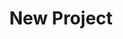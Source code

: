 ---
description: Creation of a new data project
id_: newproject
issues:
- num: 36
  title: Portfolio Financial Forum
  url: https://github.com/sscu-budapest/sscu-budapest.github.io/issues/36
- num: 44
  title: Movie Dialogue and Closed Caption Data
  url: https://github.com/sscu-budapest/sscu-budapest.github.io/issues/44
- num: 16
  title: GitHub Collaboration Information
  url: https://github.com/sscu-budapest/sscu-budapest.github.io/issues/16
- num: 13
  title: Twitter Academic API
  url: https://github.com/sscu-budapest/sscu-budapest.github.io/issues/13
- num: 58
  title: ingatlan.com dataset
  url: https://github.com/sscu-budapest/sscu-budapest.github.io/issues/58
- num: 75
  title: GTFS dataset
  url: https://github.com/sscu-budapest/sscu-budapest.github.io/issues/75
- num: 41
  title: Python Package Index
  url: https://github.com/sscu-budapest/sscu-budapest.github.io/issues/41
- num: 60
  title: polygons of hungarian election zones
  url: https://github.com/sscu-budapest/sscu-budapest.github.io/issues/60
title: New Project
---